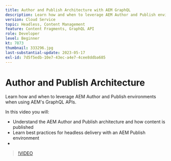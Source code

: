 ```yaml
---
title: Author and Publish Architecture with AEM GraphQL
description: Learn how and when to leverage AEM Author and Publish environments when using AEM's GraphQL APIs.
version: Cloud Service
topic: Headless, Content Management
feature: Content Fragments, GraphQL API
role: Developer
level: Beginner
kt: 7873
thumbnail: 333296.jpg
last-substantial-update: 2023-05-17
exl-id: 7d5f5edb-10e7-43ec-a4e7-4cee8ddba685
---
```

# Author and Publish Architecture

Learn how and when to leverage AEM Author and Publish environments when using AEM's GraphQL APIs.

In this video you will:

+ Understand the AEM Author and Publish architecture and how content is published
+ Learn best practices for headless delivery with an AEM Publish environment
+ 
>[!VIDEO](https://video.tv.adobe.com/v/333296?quality=12&learn=on)
